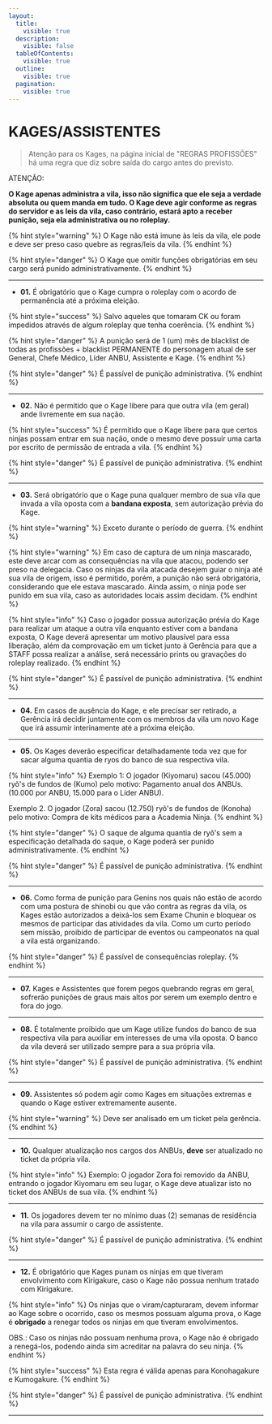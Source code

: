 ```yaml
---
layout:
  title:
    visible: true
  description:
    visible: false
  tableOfContents:
    visible: true
  outline:
    visible: true
  pagination:
    visible: true
---
```


# KAGES/ASSISTENTES

> Atenção para os Kages, na página inicial de "REGRAS PROFISSÕES" há uma regra que diz sobre saída do cargo antes do previsto.

ATENÇÃO:

**O Kage apenas administra a vila, isso não significa que ele seja a verdade absoluta ou quem manda em tudo. O Kage deve agir conforme as regras do servidor e as leis da vila, caso contrário, estará apto a receber punição, seja ela administrativa ou no roleplay.**

{% hint style="warning" %}
O Kage não está imune às leis da vila, ele pode e deve ser preso caso quebre as regras/leis da vila.
{% endhint %}

{% hint style="danger" %}
O Kage que omitir funções obrigatórias em seu cargo será punido administrativamente.
{% endhint %}

***

* **01.** É obrigatório que o Kage cumpra o roleplay com o acordo de permanência até a próxima eleição.

{% hint style="success" %}
Salvo aqueles que tomaram CK ou foram impedidos através de algum roleplay que tenha coerência.
{% endhint %}

{% hint style="danger" %}
A punição será de 1 (um) mês de blacklist de todas as profissões + blacklist PERMANENTE do personagem atual de ser General, Chefe Médico, Líder ANBU, Assistente e Kage.
{% endhint %}

{% hint style="danger" %}
É passível de punição administrativa.
{% endhint %}

***

* **02.** Não é permitido que o Kage libere para que outra vila (em geral) ande livremente em sua nação.

{% hint style="success" %}
É permitido que o Kage libere para que certos ninjas possam entrar em sua nação, onde o mesmo deve possuir uma carta por escrito de permissão de entrada a vila.
{% endhint %}

{% hint style="danger" %}
É passível de punição administrativa.
{% endhint %}

***

* **03.** Será obrigatório que o Kage puna qualquer membro de sua vila que invada a vila oposta com a **bandana exposta**, sem autorização prévia do Kage.

{% hint style="warning" %}
Exceto durante o período de guerra.
{% endhint %}

{% hint style="warning" %}
Em caso de captura de um ninja mascarado, este deve arcar com as consequências na vila que atacou, podendo ser preso na delegacia. Caso os ninjas da vila atacada desejem guiar o ninja até sua vila de origem, isso é permitido, porém, a punição não será obrigatória, considerando que ele estava mascarado. Ainda assim, o ninja pode ser punido em sua vila, caso as autoridades locais assim decidam.
{% endhint %}

{% hint style="info" %}
Caso o jogador possua autorização prévia do Kage para realizar um ataque a outra vila enquanto estiver com a bandana exposta, O Kage deverá apresentar um motivo plausível para essa liberação, além da comprovação em um ticket junto à Gerência para que a STAFF possa realizar a análise, será necessário prints ou gravações do roleplay realizado.
{% endhint %}

{% hint style="danger" %}
É passível de punição administrativa.
{% endhint %}

***

* **04.** Em casos de ausência do Kage, e ele precisar ser retirado, a Gerência irá decidir juntamente com os membros da vila um novo Kage que irá assumir interinamente até a próxima eleição.

***

* **05.** Os Kages deverão especificar detalhadamente toda vez que for sacar alguma quantia de ryos do banco de sua respectiva vila.

{% hint style="info" %}
Exemplo 1: O jogador (Kiyomaru) sacou (45.000) ryõ's de fundos de (Kumo) pelo motivo: Pagamento anual dos ANBUs. (10.000 por ANBU, 15.000 para o Líder ANBU).

Exemplo 2. O jogador (Zora) sacou (12.750) ryõ's de fundos de (Konoha) pelo motivo: Compra de kits médicos para a Academia Ninja.
{% endhint %}

{% hint style="danger" %}
O saque de alguma quantia de ryõ's sem a especificação detalhada do saque, o Kage poderá ser punido administrativamente.
{% endhint %}

{% hint style="danger" %}
É passível de punição administrativa.
{% endhint %}

***

* **06.** Como forma de punição para Genins nos quais não estão de acordo com uma postura de shinobi ou que vão contra as regras da vila, os Kages estão autorizados a deixá-los sem Exame Chunin e bloquear os mesmos de participar das atividades da vila. Como um curto período sem missão, proibido de participar de eventos ou campeonatos na qual a vila está organizando.

{% hint style="danger" %}
É passível de consequências roleplay.
{% endhint %}

***

* **07.** Kages e Assistentes que forem pegos quebrando regras em geral, sofrerão punições de graus mais altos por serem um exemplo dentro e fora do jogo.

***

* **08.** É totalmente proibido que um Kage utilize fundos do banco de sua respectiva vila para auxiliar em interesses de uma vila oposta. O banco da vila deverá ser utilizado sempre para a sua própria vila.

{% hint style="danger" %}
É passível de punição administrativa.
{% endhint %}

***

* **09.** Assistentes só podem agir como Kages em situações extremas e quando o Kage estiver extremamente ausente.

{% hint style="warning" %}
Deve ser analisado em um ticket pela gerência.
{% endhint %}

***

* **10.** Qualquer atualização nos cargos dos ANBUs, **deve** ser atualizado no ticket da própria vila.

{% hint style="info" %}
Exemplo: O jogador Zora foi removido da ANBU, entrando o jogador Kiyomaru em seu lugar, o Kage deve atualizar isto no ticket dos ANBUs de sua vila.
{% endhint %}

***

* **11.** Os jogadores devem ter no mínimo duas (2) semanas de residência na vila para assumir o cargo de assistente.

{% hint style="danger" %}
É passível de punição administrativa.
{% endhint %}

***

* **12.** É obrigatório que Kages punam os ninjas em que tiveram envolvimento com Kirigakure, caso o Kage não possua nenhum tratado com Kirigakure.

{% hint style="info" %}
Os ninjas que o viram/capturaram, devem informar ao Kage sobre o ocorrido, caso os mesmos possuam alguma prova, o Kage é **obrigado** a renegar todos os ninjas em que tiveram envolvimentos.

OBS.: Caso os ninjas não possuam nenhuma prova, o Kage não é obrigado a renegá-los, podendo ainda sim acreditar na palavra do seu ninja.
{% endhint %}

{% hint style="success" %}
Esta regra é válida apenas para Konohagakure e Kumogakure.
{% endhint %}

{% hint style="danger" %}
É passível de punição administrativa.
{% endhint %}

***
